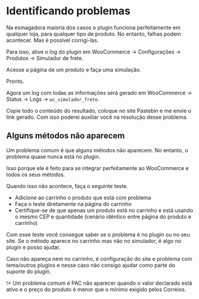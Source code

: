# Identificando problemas

Na esmagadora maioria dos casos o plugin funciona perfeitamente em qualquer loja, para qualquer tipo de produto. No entanto, falhas podem acontecer. Mas é possível corrigi-las.

Para isso, ative o log do plugin em WooCommerce -> Configurações -> Produtos -> Simulador de frete.

Acesse a página de um produto e faça uma simulação.

Pronto.

Agora um log com todas as informações será gerado em WooCommerce -> Status -> Logs -> `wc_simulador_frete`.

Copie todo o conteúdo do resultado, coloque no site Pastebin e me envie o link gerado. Com isso poderei auxiliar você na resolução desse problema.

## Alguns métodos não aparecem

Um problema comum é que alguns métodos não aparecem. No entanto, o problema quase nunca está no plugin.

Isso porque ele é feito para se integrar perfeitamente ao WooCommerce e todos os seus métodos.

Quando isso não acontece, faça o seguinte teste.

- Adicione ao carrinho o produto que está com problema
- Faça o teste diretamente na página do carrinho
- Certifique-se de que apenas um produto está no carrinho e está usando o mesmo CEP e quantidade (cenário idêntico entre página do produto e carrinho)

Com esse teste você consegue saber se o problema é no plugin ou no seu site. Se o método aparece no carrinho mas não no simulador, é algo no plugin e posso ajudar.

Caso não apareça nem no carrinho, é configuração do site e problema com tema/outros plugins e nesse caso não consigo ajudar como parte do suporte do plugin.

!> Um problema comum é PAC não aparecer quando o valor declarado está ativo e o preço do produto é menor que o mínimo exigido pelos Correios.
